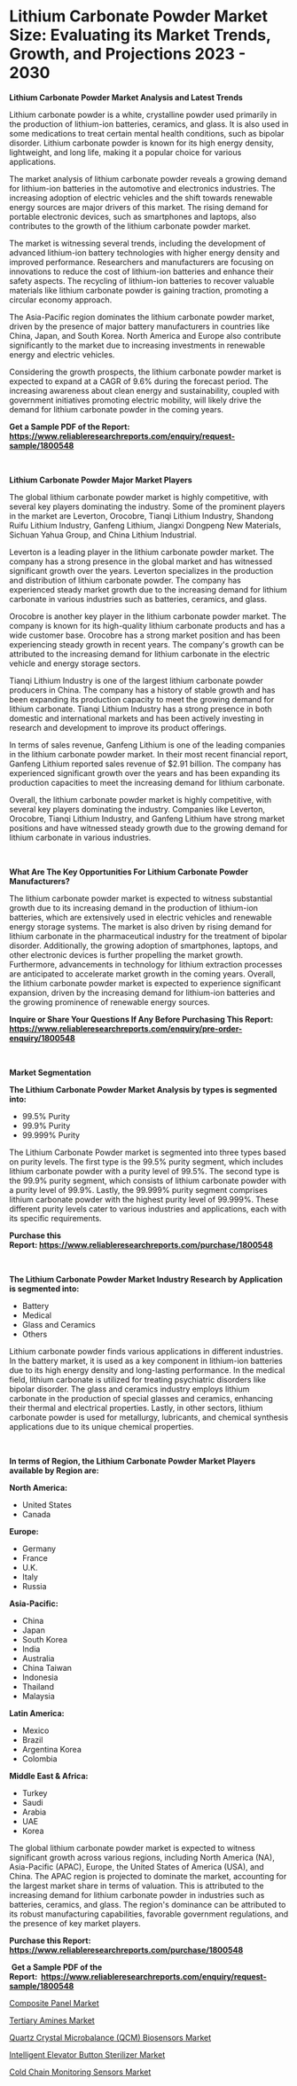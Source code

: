 <p><h1>Lithium Carbonate Powder Market Size: Evaluating its Market Trends, Growth, and Projections 2023 - 2030</h1></p><p><strong>Lithium Carbonate Powder Market Analysis and Latest Trends</strong></p>
<p><p>Lithium carbonate powder is a white, crystalline powder used primarily in the production of lithium-ion batteries, ceramics, and glass. It is also used in some medications to treat certain mental health conditions, such as bipolar disorder. Lithium carbonate powder is known for its high energy density, lightweight, and long life, making it a popular choice for various applications.</p><p>The market analysis of lithium carbonate powder reveals a growing demand for lithium-ion batteries in the automotive and electronics industries. The increasing adoption of electric vehicles and the shift towards renewable energy sources are major drivers of this market. The rising demand for portable electronic devices, such as smartphones and laptops, also contributes to the growth of the lithium carbonate powder market.</p><p>The market is witnessing several trends, including the development of advanced lithium-ion battery technologies with higher energy density and improved performance. Researchers and manufacturers are focusing on innovations to reduce the cost of lithium-ion batteries and enhance their safety aspects. The recycling of lithium-ion batteries to recover valuable materials like lithium carbonate powder is gaining traction, promoting a circular economy approach.</p><p>The Asia-Pacific region dominates the lithium carbonate powder market, driven by the presence of major battery manufacturers in countries like China, Japan, and South Korea. North America and Europe also contribute significantly to the market due to increasing investments in renewable energy and electric vehicles.</p><p>Considering the growth prospects, the lithium carbonate powder market is expected to expand at a CAGR of 9.6% during the forecast period. The increasing awareness about clean energy and sustainability, coupled with government initiatives promoting electric mobility, will likely drive the demand for lithium carbonate powder in the coming years.</p></p>
<p><strong>Get a Sample PDF of the Report:&nbsp; <a href="https://www.reliableresearchreports.com/enquiry/request-sample/1800548">https://www.reliableresearchreports.com/enquiry/request-sample/1800548</a></strong></p>
<p>&nbsp;</p>
<p><strong>Lithium Carbonate Powder Major Market Players</strong></p>
<p><p>The global lithium carbonate powder market is highly competitive, with several key players dominating the industry. Some of the prominent players in the market are Leverton, Orocobre, Tianqi Lithium Industry, Shandong Ruifu Lithium Industry, Ganfeng Lithium, Jiangxi Dongpeng New Materials, Sichuan Yahua Group, and China Lithium Industrial.</p><p>Leverton is a leading player in the lithium carbonate powder market. The company has a strong presence in the global market and has witnessed significant growth over the years. Leverton specializes in the production and distribution of lithium carbonate powder. The company has experienced steady market growth due to the increasing demand for lithium carbonate in various industries such as batteries, ceramics, and glass.</p><p>Orocobre is another key player in the lithium carbonate powder market. The company is known for its high-quality lithium carbonate products and has a wide customer base. Orocobre has a strong market position and has been experiencing steady growth in recent years. The company's growth can be attributed to the increasing demand for lithium carbonate in the electric vehicle and energy storage sectors.</p><p>Tianqi Lithium Industry is one of the largest lithium carbonate powder producers in China. The company has a history of stable growth and has been expanding its production capacity to meet the growing demand for lithium carbonate. Tianqi Lithium Industry has a strong presence in both domestic and international markets and has been actively investing in research and development to improve its product offerings.</p><p>In terms of sales revenue, Ganfeng Lithium is one of the leading companies in the lithium carbonate powder market. In their most recent financial report, Ganfeng Lithium reported sales revenue of $2.91 billion. The company has experienced significant growth over the years and has been expanding its production capacities to meet the increasing demand for lithium carbonate.</p><p>Overall, the lithium carbonate powder market is highly competitive, with several key players dominating the industry. Companies like Leverton, Orocobre, Tianqi Lithium Industry, and Ganfeng Lithium have strong market positions and have witnessed steady growth due to the growing demand for lithium carbonate in various industries.</p></p>
<p>&nbsp;</p>
<p><strong>What Are The Key Opportunities For Lithium Carbonate Powder Manufacturers?</strong></p>
<p><p>The lithium carbonate powder market is expected to witness substantial growth due to its increasing demand in the production of lithium-ion batteries, which are extensively used in electric vehicles and renewable energy storage systems. The market is also driven by rising demand for lithium carbonate in the pharmaceutical industry for the treatment of bipolar disorder. Additionally, the growing adoption of smartphones, laptops, and other electronic devices is further propelling the market growth. Furthermore, advancements in technology for lithium extraction processes are anticipated to accelerate market growth in the coming years. Overall, the lithium carbonate powder market is expected to experience significant expansion, driven by the increasing demand for lithium-ion batteries and the growing prominence of renewable energy sources.</p></p>
<p><strong>Inquire or Share Your Questions If Any Before Purchasing This Report: <a href="https://www.reliableresearchreports.com/enquiry/pre-order-enquiry/1800548">https://www.reliableresearchreports.com/enquiry/pre-order-enquiry/1800548</a></strong></p>
<p>&nbsp;</p>
<p><strong>Market Segmentation</strong></p>
<p><strong>The Lithium Carbonate Powder Market Analysis by types is segmented into:</strong></p>
<p><ul><li>99.5% Purity</li><li>99.9% Purity</li><li>99.999% Purity</li></ul></p>
<p><p>The Lithium Carbonate Powder market is segmented into three types based on purity levels. The first type is the 99.5% purity segment, which includes lithium carbonate powder with a purity level of 99.5%. The second type is the 99.9% purity segment, which consists of lithium carbonate powder with a purity level of 99.9%. Lastly, the 99.999% purity segment comprises lithium carbonate powder with the highest purity level of 99.999%. These different purity levels cater to various industries and applications, each with its specific requirements.</p></p>
<p><strong>Purchase this Report:&nbsp;<a href="https://www.reliableresearchreports.com/purchase/1800548">https://www.reliableresearchreports.com/purchase/1800548</a></strong></p>
<p>&nbsp;</p>
<p><strong>The Lithium Carbonate Powder Market Industry Research by Application is segmented into:</strong></p>
<p><ul><li>Battery</li><li>Medical</li><li>Glass and Ceramics</li><li>Others</li></ul></p>
<p><p>Lithium carbonate powder finds various applications in different industries. In the battery market, it is used as a key component in lithium-ion batteries due to its high energy density and long-lasting performance. In the medical field, lithium carbonate is utilized for treating psychiatric disorders like bipolar disorder. The glass and ceramics industry employs lithium carbonate in the production of special glasses and ceramics, enhancing their thermal and electrical properties. Lastly, in other sectors, lithium carbonate powder is used for metallurgy, lubricants, and chemical synthesis applications due to its unique chemical properties.</p></p>
<p>&nbsp;</p>
<p><strong>In terms of Region, the Lithium Carbonate Powder Market Players available by Region are:</strong></p>
<p>
    <p> <strong> North America: </strong>
        <ul>
            <li>United States</li>
            <li>Canada</li>
        </ul>
        </p> 
    <p> <strong> Europe: </strong>
        <ul>
            <li>Germany</li>
            <li>France</li>
            <li>U.K.</li>
            <li>Italy</li>
            <li>Russia</li>
        </ul>
        </p> 
    <p> <strong> Asia-Pacific: </strong>
        <ul>
            <li>China</li>
            <li>Japan</li>
            <li>South Korea</li>
            <li>India</li>
            <li>Australia</li>
            <li>China Taiwan</li>
            <li>Indonesia</li>
            <li>Thailand</li>
            <li>Malaysia</li>
        </ul>
        </p> 
    <p> <strong> Latin America: </strong>
        <ul>
            <li>Mexico</li>
            <li>Brazil</li>
            <li>Argentina Korea</li>
            <li>Colombia</li>
        </ul>
        </p> 
    <p> <strong> Middle East & Africa: </strong>
        <ul>
            <li>Turkey</li>
            <li>Saudi</li>
            <li>Arabia</li>
            <li>UAE</li>
            <li>Korea</li>
        </ul>
    </p>
    </p>
<p><p>The global lithium carbonate powder market is expected to witness significant growth across various regions, including North America (NA), Asia-Pacific (APAC), Europe, the United States of America (USA), and China. The APAC region is projected to dominate the market, accounting for the largest market share in terms of valuation. This is attributed to the increasing demand for lithium carbonate powder in industries such as batteries, ceramics, and glass. The region's dominance can be attributed to its robust manufacturing capabilities, favorable government regulations, and the presence of key market players.</p></p>
<p><strong>Purchase this Report: <a href="https://www.reliableresearchreports.com/purchase/1800548">https://www.reliableresearchreports.com/purchase/1800548</a></strong></p>
<p>&nbsp;<strong>Get a Sample PDF of the Report:&nbsp;&nbsp;<a href="https://www.reliableresearchreports.com/enquiry/request-sample/1800548">https://www.reliableresearchreports.com/enquiry/request-sample/1800548</a></strong></p>
<p><strong></strong></p>
<p><p><a href="https://github.com/merzlyukov93/Market-Research-Report-List-1/blob/main/composite-panel-market.md">Composite Panel Market</a></p><p><a href="https://github.com/melchekhinf/Market-Research-Report-List-1/blob/main/tertiary-amines-market.md">Tertiary Amines Market</a></p><p><a href="https://medium.com/@linabernier/quartz-crystal-microbalance-qcm-biosensors-market-analysis-its-cagr-market-segmentation-and-03f7128d2c0c">Quartz Crystal Microbalance (QCM) Biosensors Market</a></p><p><a href="https://medium.com/@tiannathiel2023/intelligent-elevator-button-sterilizer-market-trends-and-market-analysis-forecasted-for-period-1923fadb426f">Intelligent Elevator Button Sterilizer Market</a></p><p><a href="https://medium.com/@magaliortiz1955/cold-chain-monitoring-sensors-market-insight-market-trends-growth-forecasted-from-2023-to-2030-a71af8ac3d97">Cold Chain Monitoring Sensors Market</a></p></p>